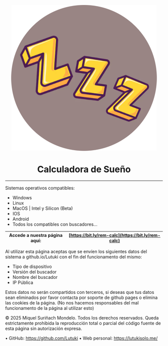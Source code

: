 <p align="center"><img src="rem_logo.png" alt="icon"></p>

<h1 align="center">Calculadora de Sueño</h1>

[<p align="center">]()

---

Sistemas operativos compatibles:

- Windows 
- Linux
- MacOS | Intel y Silicon (Beta)
- IOS
- Android
- Todos los compatibles con buscadores...

 Accede a nuestra página aquí: | [https://bit.ly/rem-calc](https://bit.ly/rem-calc) |
| -------- | ---- |

Al utilizar esta página aceptas que se envíen los siguientes datos del sistema a github.io/Lutuki con el fin del funcionamento del mismo:
- Tipo de dispositivo
- Versión del buscador
- Nombre del buscador
- IP Pública

Estos datos no serán compartidos con terceros, si deseas que tus datos sean eliminados por favor contacta por soporte de github pages o elimina las cookies de la página. (No nos hacemos responsables del mal funcionamento de la página al utilizar esto)

© 2025 Miquel Suriñach Mondelo. Todos los derechos reservados.
Queda estrictamente prohibida la reproducción total o parcial del código fuente de esta página sin autorización expresa.

• GitHub: https://github.com/Lutuki
• Web personal: https://lutukisolo.me/
